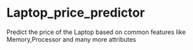 # Laptop_price_predictor

Predict the price of the Laptop based on common features like Memory,Processor and many more attributes
